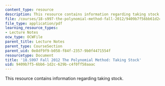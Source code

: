 ```yaml
---
content_type: resource
description: This resource contains information regarding taking stock.
file: /courses/18-s997-the-polynomial-method-fall-2012/9409b7f56bb61d2c629bc4f0ff58aaac_MIT18_S997F12_lec16.pdf
file_type: application/pdf
learning_resource_types:
- Lecture Notes
ocw_type: OCWFile
parent_title: Lecture Notes
parent_type: CourseSection
parent_uid: 0e8df9f9-b058-f84f-2357-9b0f4471554f
resourcetype: Document
title: '18.S997 Fall 2012 The Polynomial Method: Taking Stock'
uid: 9409b7f5-6bb6-1d2c-629b-c4f0ff58aaac
---
```

This resource contains information regarding taking stock.

